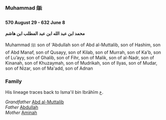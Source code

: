 ### Muhammad ﷺ
#### 570 August 29 - 632 June 8

**محمد ابن عبد الله ابن عبد المطلب ابن هاشم**

Muhammad ﷺ son of ‘Abdullah son of Abd al-Muttalib, son of Hashim, son of Abd Manaf, son of Qusayy, son of Kilab, son of Murrah, son of Ka'b, son of Lu’ayy, son of Ghalib, son of Fihr, son of Malik, son of al-Nadr, son of Kinanah, son of Khuzaymah, son of Mudrikah, son of Ilyas, son of Mudar, son of Nizar, son of Ma'add, son of Adnan

### Family

His lineage traces back to Isma'il bin Ibrāhīm ع.

*Grandfather* [Abd al-Muttalib](0497_Abd_al_Muttalib.html)  
*Father* [Abdullah](0546_Abdullah.html)  
*Mother* [Aminah](0549_Aminah.html)  
